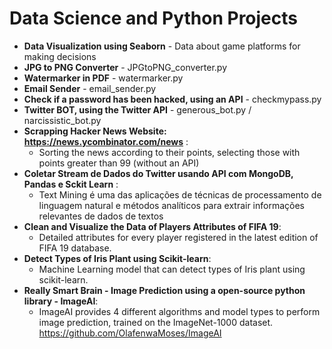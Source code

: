 # Data Science and Python Projects

* **Data Visualization using Seaborn** - Data about game platforms for making decisions
* **JPG to PNG Converter** - JPGtoPNG_converter.py
* **Watermarker in PDF** - watermarker.py
* **Email Sender** - email_sender.py
* **Check if a password has been hacked, using an API** - checkmypass.py
* **Twitter BOT, using the Twitter API** - generous_bot.py / narcissistic_bot.py
* **Scrapping Hacker News Website: https://news.ycombinator.com/news** :
    * Sorting the news according to their points, selecting those with points greater than 99 (without an API)
* **Coletar Stream de Dados do Twitter usando API com MongoDB, Pandas e Sckit Learn** :
    * Text Mining é uma das aplicações de técnicas de processamento de linguagem natural e métodos analíticos para extrair informações 	   relevantes de dados de textos
* **Clean and Visualize the Data of Players Attributes of FIFA 19**:
    * Detailed attributes for every player registered in the latest edition of FIFA 19 database. 
* **Detect Types of Iris Plant using Scikit-learn**:
    * Machine Learning model that can detect types of Iris plant using scikit-learn. 
* **Really Smart Brain - Image Prediction using a open-source python library - ImageAI**:
    * ImageAI provides 4 different algorithms and model types to perform image prediction, trained on the ImageNet-1000 dataset.          	https://github.com/OlafenwaMoses/ImageAI
